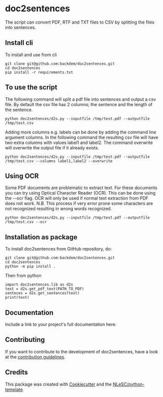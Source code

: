 # doc2sentences
The script can convert PDF, RTF and TXT files to CSV by splitting the files into sentences.

## Install cli
To install and use from cli

```console
git clone git@github.com:backdem/doc2sentences.git
cd doc2sentences
pip install -r requirements.txt
```

## To use the script

The following command will split a pdf file into sentences and output a csv file. By default the csv file has 2 columns; 
the sentence and the length of the sentence.
```console
python doc2sentences/d2s.py --inputfile /tmp/test.pdf --outputfile /tmp/test.csv
```

Adding more columns e.g. labels can be done by adding the command line argument columns. 
In the following command the resulting csv file will have two extra columns with values label1 and label2.
The command overwrite will overwrite the output file if it already exists.
```console
python doc2sentences/d2s.py --inputfile /tmp/test.pdf --outputfile /tmp/test.csv --columns label1,label2 --overwrite
```

## Using OCR

Some PDF documents are problematic to extract text. For these documents you can try using Optical Character Reader (OCR). 
This can be done using the --ocr flag. OCR will only be used if normal text extraction from PDF does not work. 
N.B. This process if very error prone some characters are not recognized resulting in wrong words recognized. 

```console
python doc2sentences/d2s.py --inputfile /tmp/test.pdf --outputfile /tmp/test.csv --ocr
```

## Installation as package

To install doc2sentences from GitHub repository, do:

```console
git clone git@github.com:backdem/doc2sentences.git
cd doc2sentences
python -m pip install .
```
Then from python
```console
import doc2sentences.lib as d2s 
text = d2s.get_pdf_text(PATH_TO_PDF)
senteces = d2s.get_sentences(text)
print(text)
```

## Documentation

Include a link to your project's full documentation here.

## Contributing

If you want to contribute to the development of doc2sentences,
have a look at the [contribution guidelines](CONTRIBUTING.md).

## Credits

This package was created with [Cookiecutter](https://github.com/audreyr/cookiecutter) and the [NLeSC/python-template](https://github.com/NLeSC/python-template).
